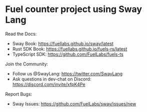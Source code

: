 # Fuel counter project using Sway Lang

Read the Docs:

- Sway Book: https://fuellabs.github.io/sway/latest
- Rust SDK Book: https://fuellabs.github.io/fuels-rs/latest
- TypeScript SDK: https://github.com/FuelLabs/fuels-ts

Join the Community:

- Follow us @SwayLang: https://twitter.com/SwayLang
- Ask questions in dev-chat on Discord: https://discord.com/invite/xfpK4Pe

Report Bugs:

- Sway Issues: https://github.com/FuelLabs/sway/issues/new

